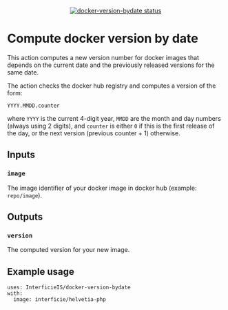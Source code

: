 <p align="center">
  <a href="https://github.com/InterficieIS/docker-version-bydate"><img alt="docker-version-bydate status" src="https://github.com/InterficieIS/docker-version-bydate/workflows/build-test/badge.svg"></a>
</p>

# Compute docker version by date

This action computes a new version number for docker images that depends on the current date and the previously released versions for the same date.

The action checks the docker hub registry and computes a version of the form:
```
YYYY.MMDD.counter
```
where `YYYY` is the current 4-digit year, `MMDD` are the month and day numbers (always using 2 digits), and `counter` is either `0` if this is the first release of the day, or the next version (previous counter + 1) otherwise.

## Inputs

### `image`

The image identifier of your docker image in docker hub (example: `repo/image`).

## Outputs

### `version`

The computed version for your new image.

## Example usage

```
uses: InterficieIS/docker-version-bydate
with:
  image: interficie/helvetia-php
```
